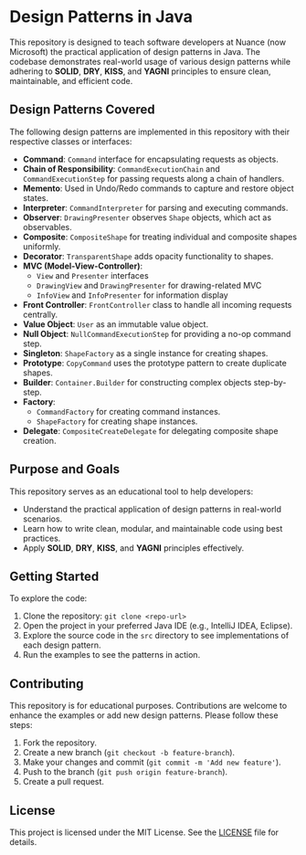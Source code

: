 # Design Patterns in Java

This repository is designed to teach software developers at Nuance (now Microsoft) the practical application of design patterns in Java. The codebase demonstrates real-world usage of various design patterns while adhering to **SOLID**, **DRY**, **KISS**, and **YAGNI** principles to ensure clean, maintainable, and efficient code.

## Design Patterns Covered

The following design patterns are implemented in this repository with their respective classes or interfaces:

- **Command**: `Command` interface for encapsulating requests as objects.
- **Chain of Responsibility**: `CommandExecutionChain` and `CommandExecutionStep` for passing requests along a chain of handlers.
- **Memento**: Used in Undo/Redo commands to capture and restore object states.
- **Interpreter**: `CommandInterpreter` for parsing and executing commands.
- **Observer**: `DrawingPresenter` observes `Shape` objects, which act as observables.
- **Composite**: `CompositeShape` for treating individual and composite shapes uniformly.
- **Decorator**: `TransparentShape` adds opacity functionality to shapes.
- **MVC (Model-View-Controller)**:
  - `View` and `Presenter` interfaces
  - `DrawingView` and `DrawingPresenter` for drawing-related MVC
  - `InfoView` and `InfoPresenter` for information display
- **Front Controller**: `FrontController` class to handle all incoming requests centrally.
- **Value Object**: `User` as an immutable value object.
- **Null Object**: `NullCommandExecutionStep` for providing a no-op command step.
- **Singleton**: `ShapeFactory` as a single instance for creating shapes.
- **Prototype**: `CopyCommand` uses the prototype pattern to create duplicate shapes.
- **Builder**: `Container.Builder` for constructing complex objects step-by-step.
- **Factory**: 
  - `CommandFactory` for creating command instances.
  - `ShapeFactory` for creating shape instances.
- **Delegate**: `CompositeCreateDelegate` for delegating composite shape creation.

## Purpose and Goals

This repository serves as an educational tool to help developers:
- Understand the practical application of design patterns in real-world scenarios.
- Learn how to write clean, modular, and maintainable code using best practices.
- Apply **SOLID**, **DRY**, **KISS**, and **YAGNI** principles effectively.

## Getting Started

To explore the code:
1. Clone the repository: `git clone <repo-url>`
2. Open the project in your preferred Java IDE (e.g., IntelliJ IDEA, Eclipse).
3. Explore the source code in the `src` directory to see implementations of each design pattern.
4. Run the examples to see the patterns in action.

## Contributing

This repository is for educational purposes. Contributions are welcome to enhance the examples or add new design patterns. Please follow these steps:
1. Fork the repository.
2. Create a new branch (`git checkout -b feature-branch`).
3. Make your changes and commit (`git commit -m 'Add new feature'`).
4. Push to the branch (`git push origin feature-branch`).
5. Create a pull request.

## License

This project is licensed under the MIT License. See the [LICENSE](LICENSE) file for details.
